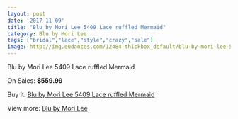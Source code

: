 ```yaml
---
layout: post
date: '2017-11-09'
title: "Blu by Mori Lee 5409 Lace ruffled Mermaid"
category: Blu by Mori Lee
tags: ["bridal","lace","style","crazy","sale"]
image: http://img.eudances.com/12484-thickbox_default/blu-by-mori-lee-5409-lace-ruffled-mermaid.jpg
---
```

Blu by Mori Lee 5409 Lace ruffled Mermaid

On Sales: **$559.99**
<a href="https://www.eudances.com/en/blu-by-mori-lee/3857-blu-by-mori-lee-5409-lace-ruffled-mermaid.html"><amp-img layout="responsive" width="600" height="600" src="//img.eudances.com/12484-thickbox_default/blu-by-mori-lee-5409-lace-ruffled-mermaid.jpg" alt="Blu by Mori Lee 5409 Lace ruffled Mermaid 0" /></a>
<a href="https://www.eudances.com/en/blu-by-mori-lee/3857-blu-by-mori-lee-5409-lace-ruffled-mermaid.html"><amp-img layout="responsive" width="600" height="600" src="//img.eudances.com/12488-thickbox_default/blu-by-mori-lee-5409-lace-ruffled-mermaid.jpg" alt="Blu by Mori Lee 5409 Lace ruffled Mermaid 1" /></a>
<a href="https://www.eudances.com/en/blu-by-mori-lee/3857-blu-by-mori-lee-5409-lace-ruffled-mermaid.html"><amp-img layout="responsive" width="600" height="600" src="//img.eudances.com/12487-thickbox_default/blu-by-mori-lee-5409-lace-ruffled-mermaid.jpg" alt="Blu by Mori Lee 5409 Lace ruffled Mermaid 2" /></a>
<a href="https://www.eudances.com/en/blu-by-mori-lee/3857-blu-by-mori-lee-5409-lace-ruffled-mermaid.html"><amp-img layout="responsive" width="600" height="600" src="//img.eudances.com/12486-thickbox_default/blu-by-mori-lee-5409-lace-ruffled-mermaid.jpg" alt="Blu by Mori Lee 5409 Lace ruffled Mermaid 3" /></a>
<a href="https://www.eudances.com/en/blu-by-mori-lee/3857-blu-by-mori-lee-5409-lace-ruffled-mermaid.html"><amp-img layout="responsive" width="600" height="600" src="//img.eudances.com/12485-thickbox_default/blu-by-mori-lee-5409-lace-ruffled-mermaid.jpg" alt="Blu by Mori Lee 5409 Lace ruffled Mermaid 4" /></a>

Buy it: [Blu by Mori Lee 5409 Lace ruffled Mermaid](https://www.eudances.com/en/blu-by-mori-lee/3857-blu-by-mori-lee-5409-lace-ruffled-mermaid.html "Blu by Mori Lee 5409 Lace ruffled Mermaid")

View more: [Blu by Mori Lee](https://www.eudances.com/en/39-blu-by-mori-lee "Blu by Mori Lee")